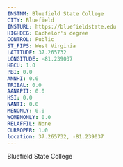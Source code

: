 ```yaml
---
INSTNM: Bluefield State College
CITY: Bluefield
INSTURL: https://bluefieldstate.edu
HIGHDEG: Bachelor's degree
CONTROL: Public
ST_FIPS: West Virginia
LATITUDE: 37.265732
LONGITUDE: -81.239037
HBCU: 1.0
PBI: 0.0
ANNHI: 0.0
TRIBAL: 0.0
AANAPII: 0.0
HSI: 0.0
NANTI: 0.0
MENONLY: 0.0
WOMENONLY: 0.0
RELAFFIL: None
CURROPER: 1.0
location: 37.265732, -81.239037
---
```

Bluefield State College